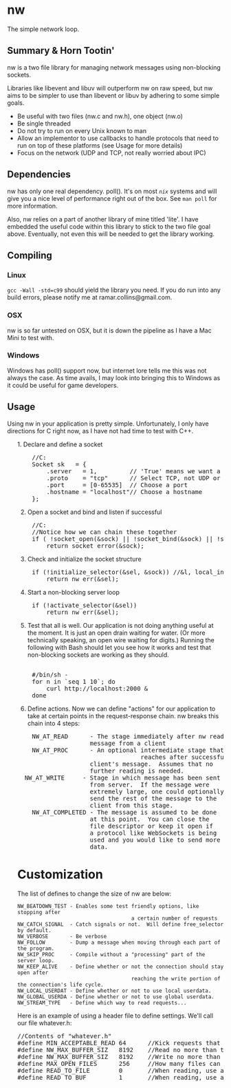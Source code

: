 nw
==
The simple network loop.


Summary & Horn Tootin'
----------------------
nw is a two file library for managing network messages using non-blocking sockets.

Libraries like libevent and libuv will outperform nw on raw speed, but nw aims to be 
simpler to use than libevent or libuv by adhering to some simple goals.

<ul>
<li>Be useful with two files (nw.c and nw.h), one object (nw.o)</li>
<li>Be single threaded</li>
<li>Do not try to run on every Unix known to man</li>
<li>Allow an implementor to use callbacks to handle protocols that need to run on top of these platforms (see Usage for more details)</li>
<li>Focus on the network (UDP and TCP, not really worried about IPC)</li>
</ul>


Dependencies
------------
nw has only one real dependency.  poll().  It's on most <code>*nix*</code> systems and will give you a nice level of performance right out of the box.  See `man poll` for more information.

Also, nw relies on a part of another library of mine titled 'lite'.  I have embedded the useful code within this library to stick to the two file goal above.  Eventually, not even this will be needed to get the library working.


Compiling
---------
<p>
<h3>Linux</h3>
<code>gcc -Wall -std=c99</code> should yield the library you need.  If you do run into any build errors, please notify me at ramar.collins@gmail.com.
</p>

<p>
<h3>OSX</h3>
nw is so far untested on OSX, but it is down the pipeline as I have a Mac Mini to test with.
</p>

<p>
<h3>Windows</h3>
Windows has poll() support now, but internet lore tells me this was not always the case.  As time avails, I may look into bringing this to Windows as it could be useful for game developers.
</p>


Usage
-----
Using nw in your application is pretty simple. Unfortunately, I only 
have directions for C right now, as I have not had time to test with C++.

<ul>
1. Declare and define a socket 
<pre>
	//C:
	Socket sk   = { 
		.server   = 1,         // 'True' means we want a server
		.proto    = "tcp"      // Select TCP, not UDP or IPC
		.port     = [0-65535]  // Choose a port
		.hostname = "localhost"// Choose a hostname
	};
</pre>

2. Open a socket and bind and listen if successful
<pre>
	//C:	
	//Notice how we can chain these together
	if ( !socket_open(&sock) || !socket_bind(&sock) || !socket_listen(&sock) )
		return socket_error(&sock);  
</pre>

3. Check and initialize the socket structure
<pre>
	if (!initialize_selector(&sel, &sock)) //&l, local_index))
		return nw_err(&sel);
</pre>

4. Start a non-blocking server loop
<pre>
	if (!activate_selector(&sel))
		return nw_err(&sel);
</pre>

5. Test that all is well.
	Our application is not doing anything useful at the moment.  It is just an
	open drain waiting for water. (Or more technically speaking, an open wire
	waiting for digits.)  Running the following with Bash should let you see how it
	works and test that non-blocking sockets are working as they should.

<pre>	
	#/bin/sh -
	for n in `seq 1 10`; do
		curl http://localhost:2000 &
	done
</pre>


6. Define actions.
	Now we can define "actions" for our application to take at certain points
	in the request-response chain.  nw breaks this chain into 4 steps:

<pre>
	NW_AT_READ      - The stage immediately after nw reads a 
                    message from a client
	NW_AT_PROC      - An optional intermediate stage that nw
							      reaches after successfully reading a 
                    client's message.  Assumes that no 
                    further reading is needed.
  NW_AT_WRITE     - Stage in which message has been sent
                    from server.  If the message were 
                    extremely large, one could optionally
                    send the rest of the message to the
                    client from this stage.
	NW_AT_COMPLETED - The message is assumed to be done
                    at this point.  You can close the
                    file descriptor or keep it open if
                    a protocol like WebSockets is being
                    used and you would like to send more 
                    data. 
</pre>


Customization
=============
The	list of defines to change the size of nw are below:

	NW_BEATDOWN_TEST - Enables some test friendly options, like stopping after
										 a certain number of requests
	NW_CATCH_SIGNAL  - Catch signals or not.  Will define free_selector by default.
	NW_VERBOSE       - Be verbose
	NW_FOLLOW        - Dump a message when moving through each part of the program.
	NW_SKIP_PROC     - Compile without a "processing" part of the server loop.
	NW_KEEP_ALIVE    - Define whether or not the connection should stay open after 
										 reaching the write portion of the connection's life cycle.
	NW_LOCAL_USERDAT - Define whether or not to use local userdata.
	NW_GLOBAL_USERDA - Define whether or not to use global userdata.
	NW_STREAM_TYPE   - Define which way to read requests...


Here is an example of using a header file 
to define settings. We'll call our file
whatever.h:

<pre>
//Contents of "whatever.h"
#define MIN_ACCEPTABLE_READ 64   	//Kick requests that fail to read this much
#define NW_MAX_BUFFER_SIZ   8192 	//Read no more than this much to buffer
#define NW_MAX_BUFFER_SIZ   8192 	//Write no more than this much to buffer
#define MAX_OPEN_FILES      256  	//How many files can I have open at once?
#define READ_TO_FILE        0    	//When reading, use a file and stream
#define READ_TO_BUF         1    	//When reading, use a buffer
</pre>
